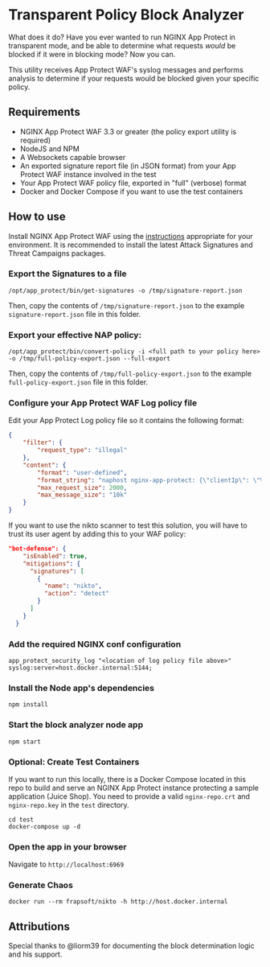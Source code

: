 # Transparent Policy Block Analyzer

What does it do? Have you ever wanted to run NGINX App Protect in transparent mode, and be able to determine what requests _would_ be blocked if it were in blocking mode? Now you can.

This utility receives App Protect WAF's syslog messages and performs analysis to determine if your requests would be blocked given your specific policy. 

## Requirements
- NGINX App Protect WAF 3.3 or greater (the policy export utility is required)
- NodeJS and NPM
- A Websockets capable browser
- An exported signature report file (in JSON format) from your App Protect WAF instance involved in the test
- Your App Protect WAF policy file, exported in "full" (verbose) format
- Docker and Docker Compose if you want to use the test containers

## How to use

Install NGINX App Protect WAF using the [instructions](https://docs.nginx.com/nginx-app-protect/admin-guide/install/) appropriate for your environment. It is recommended to install the latest Attack Signatures and Threat Campaigns packages.

### Export the Signatures to a file
```
/opt/app_protect/bin/get-signatures -o /tmp/signature-report.json
```

Then, copy the contents of `/tmp/signature-report.json` to the example `signature-report.json` file in this folder.

### Export your effective NAP policy:
```
/opt/app_protect/bin/convert-policy -i <full path to your policy here>  -o /tmp/full-policy-export.json --full-export
```

Then, copy the contents of `/tmp/full-policy-export.json` to the example `full-policy-export.json` file in this folder.

### Configure your App Protect WAF Log policy file
Edit your App Protect Log policy file so it contains the following format:

``` json
{
    "filter": {
        "request_type": "illegal"
    },
    "content": {
        "format": "user-defined",
        "format_string": "naphost nginx-app-protect: {\"clientIp\": \"%ip_client%\", \"botCategory\": \"%bot_category\", \"botSignatureName\": \"%bot_signature_name%\", \"clientClass\": \"%client_class%\",\"violations\": \"%violations%\", \"signatureIds\": [%sig_ids%], \"supportId\": \"%support_id%\", \"violationDetails\": \"%violation_details%\" }",
        "max_request_size": 2000,
        "max_message_size": "10k"
    }
}
```

If you want to use the nikto scanner to test this solution, you will have to trust its user agent by adding this to your WAF policy:
``` json
"bot-defense": {
    "isEnabled": true,
    "mitigations": {
      "signatures": [
        {
          "name": "nikto",
          "action": "detect"
        }
      ]
    }
  }
```

### Add the required NGINX conf configuration
```
app_protect_security_log "<location of log policy file above>" syslog:server=host.docker.internal:5144;
```

### Install the Node app's dependencies
```
npm install
```

### Start the block analyzer node app
```
npm start
```

### Optional: Create Test Containers
If you want to run this locally, there is a Docker Compose located in this repo to build and serve an NGINX App Protect instance protecting a sample application (Juice Shop). You need to provide a valid `nginx-repo.crt` and `nginx-repo.key` in the `test` directory.

```
cd test
docker-compose up -d 
```

### Open the app in your browser
Navigate to `http://localhost:6969`


### Generate Chaos
```
docker run --rm frapsoft/nikto -h http://host.docker.internal
```

## Attributions
Special thanks to @liorm39 for documenting the block determination logic and his support.